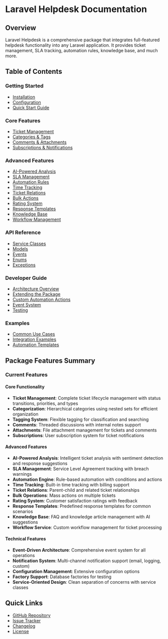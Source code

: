 # Laravel Helpdesk Documentation

## Overview

Laravel Helpdesk is a comprehensive package that integrates full-featured helpdesk functionality into any Laravel application. It provides ticket management, SLA tracking, automation rules, knowledge base, and much more.

## Table of Contents

### Getting Started
- [Installation](./installation.md)
- [Configuration](./configuration.md)
- [Quick Start Guide](./quick-start.md)

### Core Features
- [Ticket Management](./features/ticket-management.md)
- [Categories & Tags](./features/categories-tags.md)
- [Comments & Attachments](./features/comments-attachments.md)
- [Subscriptions & Notifications](./features/subscriptions-notifications.md)

### Advanced Features
- [AI-Powered Analysis](./features/ai-powered-analysis.md)
- [SLA Management](./features/sla-management.md)
- [Automation Rules](./features/automation-rules.md)
- [Time Tracking](./features/time-tracking.md)
- [Ticket Relations](./features/ticket-relations.md)
- [Bulk Actions](./features/bulk-actions.md)
- [Rating System](./features/rating-system.md)
- [Response Templates](./features/response-templates.md)
- [Knowledge Base](./features/knowledge-base.md)
- [Workflow Management](./features/workflow-management.md)

### API Reference
- [Service Classes](./api/services.md)
- [Models](./api/models.md)
- [Events](./api/events.md)
- [Enums](./api/enums.md)
- [Exceptions](./api/exceptions.md)

### Developer Guide
- [Architecture Overview](./developer/architecture.md)
- [Extending the Package](./developer/extending.md)
- [Custom Automation Actions](./developer/custom-automation.md)
- [Event System](./developer/events.md)
- [Testing](./developer/testing.md)

### Examples
- [Common Use Cases](./examples/use-cases.md)
- [Integration Examples](./examples/integrations.md)
- [Automation Templates](./examples/automation-templates.md)

## Package Features Summary

### Current Features

#### Core Functionality
- **Ticket Management**: Complete ticket lifecycle management with status transitions, priorities, and types
- **Categorization**: Hierarchical categories using nested sets for efficient organization
- **Tagging System**: Flexible tagging for classification and searching
- **Comments**: Threaded discussions with internal notes support
- **Attachments**: File attachment management for tickets and comments
- **Subscriptions**: User subscription system for ticket notifications

#### Advanced Features
- **AI-Powered Analysis**: Intelligent ticket analysis with sentiment detection and response suggestions
- **SLA Management**: Service Level Agreement tracking with breach warnings
- **Automation Engine**: Rule-based automation with conditions and actions
- **Time Tracking**: Built-in time tracking with billing support
- **Ticket Relations**: Parent-child and related ticket relationships
- **Bulk Operations**: Mass actions on multiple tickets
- **Rating System**: Customer satisfaction ratings with feedback
- **Response Templates**: Predefined response templates for common scenarios
- **Knowledge Base**: FAQ and knowledge article management with AI suggestions
- **Workflow Service**: Custom workflow management for ticket processing

#### Technical Features
- **Event-Driven Architecture**: Comprehensive event system for all operations
- **Notification System**: Multi-channel notification support (email, logging, custom)
- **Configuration Management**: Extensive configuration options
- **Factory Support**: Database factories for testing
- **Service-Oriented Design**: Clean separation of concerns with service classes


## Quick Links

- [GitHub Repository](https://github.com/masterix21/laravel-helpdesk)
- [Issue Tracker](https://github.com/masterix21/laravel-helpdesk/issues)
- [Changelog](../CHANGELOG.md)
- [License](../LICENSE.md)